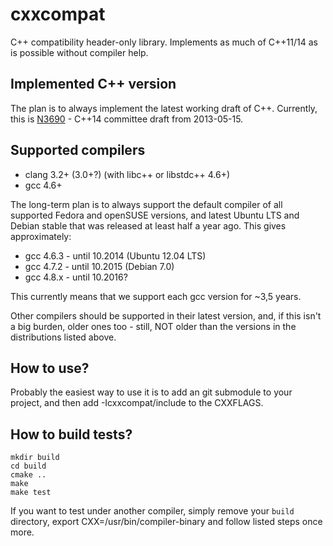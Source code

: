 cxxcompat
=========

C++ compatibility header-only library. Implements as much of C++11/14 as is possible without compiler help.

Implemented C++ version
-----------------------
The plan is to always implement the latest working draft of C++. Currently, this is [N3690](http://isocpp.org/files/papers/N3690.pdf) - C++14 committee draft from 2013-05-15.

Supported compilers
-------------------
- clang 3.2+ (3.0+?) (with libc++ or libstdc++ 4.6+)
- gcc 4.6+

The long-term plan is to always support the default compiler of all supported Fedora and openSUSE versions, and latest Ubuntu LTS and Debian stable that was released at least half a year ago. This gives approximately:
- gcc 4.6.3 - until 10.2014 (Ubuntu 12.04 LTS)
- gcc 4.7.2 - until 10.2015 (Debian 7.0)
- gcc 4.8.x - until 10.2016?

This currently means that we support each gcc version for ~3,5 years.

Other compilers should be supported in their latest version, and, if this isn't a big burden, older ones too - still, NOT older than the versions in the distributions listed above.

How to use?
-----------
Probably the easiest way to use it is to add an git submodule to your project, and then add -Icxxcompat/include to the CXXFLAGS.

How to build tests?
-------------------
	mkdir build
	cd build
	cmake ..
	make
	make test

If you want to test under another compiler, simply remove your `build` directory,
	export CXX=/usr/bin/compiler-binary
and follow listed steps once more.
